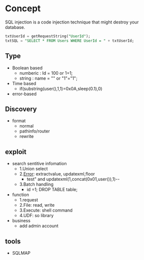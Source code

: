 # Concept
 SQL injection is a code injection technique that might destroy your database.
 ```sql
txtUserId = getRequestString("UserId");
txtSQL = "SELECT * FROM Users WHERE UserId = " + txtUserId;
 ```

## Type
- Boolean based
  - numberic : Id = 100 or 1=1;
  - string : name = "" or "1"="1";
- Time based
  - if(substring(user(),1,1)=0x0A,sleep(0.1),0)
- error-based


## Discovery
- format
  - normal
  - pathinfo/router
  - rewrite

## exploit
- search sentitive infomation
  - 1.Union select
  - 2.[Error](https://www.cnblogs.com/c1047509362/p/12806297.html): extractvalue, updatexml,floor
    - test" and updatexml(1,concat(0x01,user()),1)--
  - 3.Batch handling
    - id =1; DROP TABLE table;
- function
  - 1.request
  - 2.File: read, write
  - 3.Execute: shell command
  - 4.UDF: so library
- business
   - add admin account
  
  
  
## tools
- SQLMAP

 

